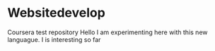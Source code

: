 # Websitedevelop
Coursera test repository 
Hello I am experimenting here with this new languague. I is interesting so far 
